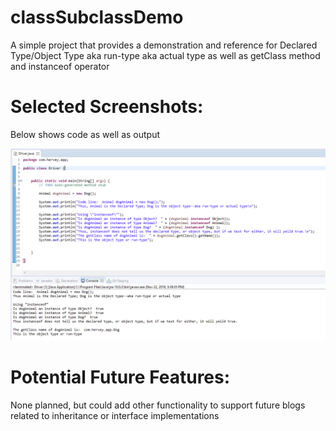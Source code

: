 # classSubclassDemo

A simple project that provides a demonstration and reference for Declared Type/Object Type aka run-type aka actual type as well as getClass method and instanceof operator


# Selected Screenshots:
Below shows code as well as output

![Image](readmeimages/codeNoutput.PNG "Code and Output")




# Potential Future Features:
None planned, but could add other functionality to support future blogs related to inheritance or interface implementations







